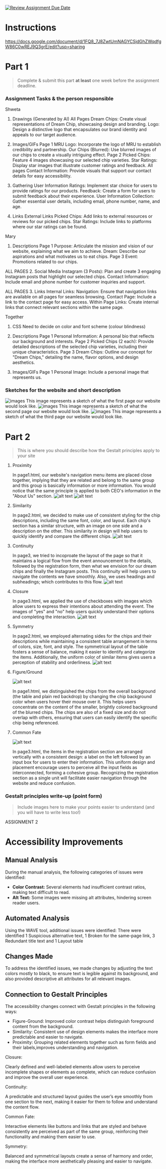 [![Review Assignment Due Date](https://classroom.github.com/assets/deadline-readme-button-22041afd0340ce965d47ae6ef1cefeee28c7c493a6346c4f15d667ab976d596c.svg)](https://classroom.github.com/a/LO5PCc12)
# Instructions

https://docs.google.com/document/d/1FQ8_7J8ZwtUmNAGYCSjdGhZWqdfgW86C0wREJ9Q3grE/edit?usp=sharing

# Part 1
> Complete & submit this part **at least** one week before the assignment deadline.

### Assignment Tasks & the person responsible

Shweta
1. Drawings (Generated by AI)
	All Pages
	Dream Chips: Create visual representations of Dream Chip, showcasing design and branding.
	Logo: Design a distinctive logo that encapsulates our brand identity and appeals to our target audience.

2. Images/GIFs
	Page 1
	MRU Logo: Incorporate the logo of MRU to establish credibility and partnership.
	Our Chips (Blurred): Use blurred images of our chips to create a visually intriguing effect.
	Page 2
	Picked Chips: Feature 4 images showcasing our selected chip varieties.
	Star Ratings: Display star images that illustrate customer ratings and feedback.
	All pages
	Contact Information: Provide visuals that support our contact details for easy accessibility.

3. Gathering User Information
	Ratings: Implement star choice for users to provide ratings for our products.
	Feedback: Create a form for users to submit feedback about their experience.
	User Information Collection: Gather essential user details, including email, phone number, name, and age.

4. Links
	External Links
	Picked Chips: Add links to external resources or reviews for our picked chips.
	Star Ratings: Include links to platforms where our star ratings can be found.


Mary
1. Descriptions
	Page 1
	Purpose: Articulate the mission and vision of our website, explaining what we aim to achieve.
	Dream: Describe our aspirations and what motivates us to eat chips.
	Page 3
	Event: Promotions related to our chips.

ALL PAGES
2. Social Media
	Instagram (3 Posts): Plan and create 3 engaging Instagram posts that highlight our selected chips.
	Contact Information: Include email and phone number for customer inquiries and support.

ALL PAGES
3. Links
	Internal Links:
	Navigation: Ensure that navigation links are available on all pages for seamless browsing.
	Contact Page: Include a link to the contact page for easy access.
	Within Page Links: Create internal links that connect relevant sections within the same page.


Together
1. CSS
	Need to decide on color and font scheme (colour blindness)

2. Descriptions
	Page 1
	Personal Information: A personal bio that reflects our background and interests.
	Page 2
	Picked Chips (2 each): Provide detailed descriptions of the selected chip varieties, including their unique characteristics.
	Page 3
	Dream Chips: Outline our concept for "Dream Chips," detailing the name, flavor options, and design aesthetics.

3. Images/GIFs
	Page 1
	Personal Image: Include a personal image that represents us.

### Sketches for the website and short description

<img src="images/part1/page1.jpeg" alt="images" srcset="images/page1.jpeg 10000w"> 
This image represents a sketch of what the first page our website would look like.
<img src="images/part1/page2.jpeg" alt="images" srcset="images/page2.jpeg 10000w">
This image represents a sketch of what the second page our website would look like.
<img src="images/part1/page3.jpeg" alt="images" srcset="images/page3.jpeg 10000w">
This image represents a sketch of what the third page our website would look like.




# Part 2
> This is where you should describe how the Gestalt principles apply to your site

1. Proximity

	In page1.html, our website's navigation menu items are placed close together, implying that they are related and belong to the same group and this group is basically information or more information. You would notice that the same principle is applied to both CEO's information in the "About Us" section.
	![alt text](images/gestalt/proximity.png) 
	![alt text](images/gestalt/proximity%202.png) 

2. Similarity

	In page2.html, we decided to make use of consistent styling for the chip descriptions, including the same font, color, and layout. Each chip's section has a similar structure, with an image on one side and a description on the other. This similarity in design will help users to quickly identify and compare the different chips.
	![alt text](images/gestalt/Similarity.png) 

3. Continuity

	In page3, we tried to incoproate the layout of the page so that it maintains a logical flow from the event announcement to the details, followed by the registration form, then what we envision for our dream chips and finally the Instagram posts. This continuity will help users to navigate the contents we have smoothly. Also, we uses headings and subheadings; which contributes to this flow.
	![alt text](images/gestalt/Continuity.png) 


4. Closure

	In page3.html, we applied the use of checkboxes with images which allow users to express their intentions about attending the event. The images of "yes" and "no" help users quickly understand their options and completing the interaction.
	![alt text](images/gestalt/Closure.png) 

5. Symmetry

	In page2.html, we employed alternating sides for the chips and their descriptions while maintaining a consistent table arrangement in terms of colors, size, font, and style. The symmetrical layout of the table fosters a sense of balance, making it easier to identify and categorize the items. Additionally, the uniform color of similar items gives users a perception of stability and orderliness.
	![alt text](images/gestalt/Symmetry.png) 

6. Figure/Ground

	![alt text](images/gestalt/figure.PNG)

	In page1.html, we distinguished the chips from the overall background (the table and plain red backdrop) by changing the chip background color when users hover their mouse over it. This helps users concentrate on the content of the smaller, brightly colored background of the blurred chips. The chips are also of a fixed size and do not overlap with others, ensuring that users can easily identify the specific chip being referenced.
	
7. Common Fate

	![alt text](images/gestalt/common.PNG)

	In page3.html, the items in the registration section are arranged vertically with a consistent design: a label on the left followed by an input box for users to enter their information. This uniform design and placement encourage users to perceive all the input fields as interconnected, forming a cohesive group. Recognizing the registration section as a single unit will facilitate easier navigation through the website and reduce confusion.


### Gestalt principles write-up (point form)
> Include images here to make your points easier to understand (and you will have to write less too!)


ASSIGNMENT 2
# Accessibility Improvements

## Manual Analysis
During the manual analysis, the following categories of issues were identified:
- **Color Contrast:** Several elements had insufficient contrast ratios, making text difficult to read.
- **Alt Text:** Some images were missing alt attributes, hindering screen reader users.


## Automated Analysis
Using the WAVE tool, additional issues were identified:
There were identified 1 Suspicious alternative text, 1 Broken for the same-page link, 3 Redundant title text and 1 Layout table

## Changes Made
To address the identified issues, we made changes by adjusting the text colors mostly to black, to ensure text is legible against its background, and also provided descriptive alt attributes for all relevant images.


## Connection to Gestalt Principles
The accessibility changes connect with Gestalt principles in the following ways:
- Figure-Ground: Improved color contrast helps distinguish foreground content from the background.
- Similarity: Consistent use of design elements makes the interface more predictable and easier to navigate.
- Proximity: Grouping related elements together such as form fields and their labels,improves understanding and navigation.

Closure:

Clearly defined and well-labeled elements allow users to perceive incomplete shapes or elements as complete, which can reduce confusion and improve the overall user experience.

Continuity:

A predictable and structured layout guides the user’s eye smoothly from one section to the next, making it easier for them to follow and understand the content flow.

Common Fate:

Interactive elements like buttons and links that are styled and behave consistently are perceived as part of the same group, reinforcing their functionality and making them easier to use.

Symmetry:

Balanced and symmetrical layouts create a sense of harmony and order, making the interface more aesthetically pleasing and easier to navigate.
